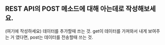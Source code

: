 ## REST API의 POST 메소드에 대해 아는데로 작성해보세요.

(여기에 작성하세요)
데이터를 추가할때 쓰는 것. get이 데이터를 가져와서 내게 보여주는 거 였다면,
post는 데이터를 전송할때 쓰는 것.